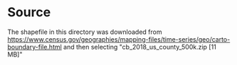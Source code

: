 # Source

The shapefile in this directory was downloaded from https://www.census.gov/geographies/mapping-files/time-series/geo/carto-boundary-file.html and then selecting "cb_2018_us_county_500k.zip [11 MB]"